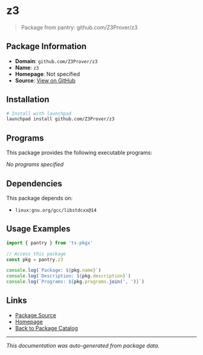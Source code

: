 # z3

> Package from pantry: github.com/Z3Prover/z3

## Package Information

- **Domain**: `github.com/Z3Prover/z3`
- **Name**: `z3`
- **Homepage**: Not specified
- **Source**: [View on GitHub](https://github.com/pkgxdev/pantry/tree/main/projects/github.com/Z3Prover/z3/package.yml)

## Installation

```bash
# Install with launchpad
launchpad install github.com/Z3Prover/z3
```

## Programs

This package provides the following executable programs:

*No programs specified*

## Dependencies

This package depends on:

- `linux:gnu.org/gcc/libstdcxx@14`

## Usage Examples

```typescript
import { pantry } from 'ts-pkgx'

// Access this package
const pkg = pantry.z3

console.log(`Package: ${pkg.name}`)
console.log(`Description: ${pkg.description}`)
console.log(`Programs: ${pkg.programs.join(', ')}`)
```

## Links

- [Package Source](https://github.com/pkgxdev/pantry/tree/main/projects/github.com/Z3Prover/z3/package.yml)
- [Homepage](#)
- [Back to Package Catalog](../package-catalog.md)

---

*This documentation was auto-generated from package data.*

